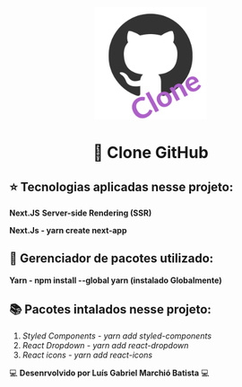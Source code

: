 
<p align="center">
  <img src="./assets/Github clone.png" width="200" />
</p>

<h1 align="center">
  🚀 Clone GitHub
</h1>

## ⭐ Tecnologias aplicadas nesse projeto: 

**Next.JS**
**Server-side Rendering (SSR)**

**Next.Js - yarn create next-app**

## 📄 Gerenciador de pacotes utilizado: 

**Yarn - npm install --global yarn (instalado Globalmente)**

## 📚 Pacotes intalados nesse projeto:

1. _Styled Components - yarn add styled-components_
2. _React Dropdown - yarn add react-dropdown_
3. _React icons - yarn add react-icons_



💻 **Desenrvolvido por Luís Gabriel Marchió Batista** 💻
